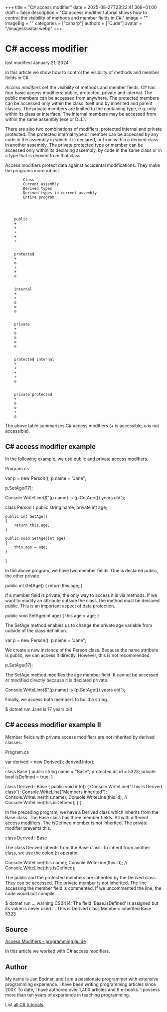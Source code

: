 +++
title = "C# access modifier"
date = 2025-08-27T23:22:41.368+01:00
draft = false
description = "C# access modifier tutorial shows how to
control the visibility of methods and member fields in C#."
image = ""
imageBig = ""
categories = ["csharp"]
authors = ["Cude"]
avatar = "/images/avatar.webp"
+++

# C# access modifier

last modified January 21, 2024

 

In this article we show how to control the visibility of methods and member
fields in C#.

*Access modifiers* set the visibility of methods and member fields.
C# has four basic access modifiers: public, protected,
private and internal. The public members
can be accessed from anywhere. The protected members can be
accessed only within the class itself and by inherited and parent classes. The
private members are limited to the containing type, e.g. only
within its class or interface. The internal members may be accessed
from within the same assembly (exe or DLL).

There are also two combinations of modifiers: protected internal
and private protected. The protected internal type or
member can be accessed by any code in the assembly in which it is declared, or
from within a derived class in another assembly. The private
protected type or member can be accessed only within its declaring
assembly, by code in the same class or in a type that is derived from that
class.

Access modifiers protect data against accidental modifications. They make
the programs more robust.

    
        
            
            Class
            Current assembly
            Derived types
            Derived types in current assembly
            Entire program
        
    

    
        public
        +
        +
        +
        +
        +
    
    
        protected
        +
        o
        +
        +
        o
    
    
        internal
        +
        +
        o
        o
        o
    
    
        private
        +
        o
        o
        o
        o
    
    
        protected internal
        +
        +
        +
        +
        o
    
    
        private protected
        +
        o
        o
        +
        o
    

The above table summarizes C# access modifiers (+ is accessible, o is not
accessible).

## C# access modifier example

In the following example, we use public and private access modifiers.

Program.cs
  

var p = new Person();
p.name = "Jane";

p.SetAge(17);

Console.WriteLine($"{p.name} is {p.GetAge()} years old");

class Person
{
    public string name;
    private int age;

    public int GetAge()
    {
        return this.age;
    }

    public void SetAge(int age)
    {
        this.age = age;
    }
}

In the above program, we have two member fields. One is declared public, the
other private.

public int GetAge()
{
    return this.age;
}

If a member field is private, the only way to access it is via
methods. If we want to modify an attribute outside the class, the method must be
declared public. This is an important aspect of data protection.

public void SetAge(int age)
{
    this.age = age;
}

The SetAge method enables us to change the private
age variable from outside of the class definition.

var p = new Person();
p.name = "Jane";

We create a new instance of the Person class. Because the name
attribute is public, we can access it directly. However, this is
not recommended.

p.SetAge(17);

The SetAge method modifies the age member field. It cannot be
accessed or modified directly because it is declared private.

Console.WriteLine($"{p.name} is {p.GetAge()} years old");

Finally, we access both members to build a string.

$ dotnet run
Jane is 17 years old

## C# access modifier example II

Member fields with private access modifiers are not inherited by
derived classes.

Program.cs
  

var derived = new Derived();
derived.info();

class Base
{
    public string name = "Base";
    protected int id = 5323;
    private bool isDefined = true;
}

class Derived : Base
{
    public void info()
    {
        Console.WriteLine("This is Derived class");
        Console.WriteLine("Members inherited");
        Console.WriteLine(this.name);
        Console.WriteLine(this.id);
        // Console.WriteLine(this.isDefined);
    }
}

In the preceding program, we have a Derived class which inherits
from the Base class. The Base class has three member
fields. All with different access modifiers. The isDefined member is not
inherited. The private modifier prevents this.

class Derived : Base

The class Derived inherits from the Base class. To
inherit from another class, we use the colon (:) operator.

Console.WriteLine(this.name);
Console.WriteLine(this.id);
// Console.WriteLine(this.isDefined);

The public and the protected members are inherited by
the Derived class. They can be accessed. The private
member is not inherited. The line accessing the member field is commented. If we
uncommented the line, the code would not compile.

$ dotnet run
... warning CS0414: The field 'Base.isDefined' is assigned but its value is 
never used ...
This is Derived class
Members inherited
Base
5323

## Source

[Access Modifiers - programming guide](https://learn.microsoft.com/en-us/dotnet/csharp/programming-guide/classes-and-structs/access-modifiers)

In this article we worked with C# access modifiers.

## Author

My name is Jan Bodnar, and I am a passionate programmer with extensive
programming experience. I have been writing programming articles since 2007.
To date, I have authored over 1,400 articles and 8 e-books. I possess more
than ten years of experience in teaching programming.

List [all C# tutorials](/csharp/).